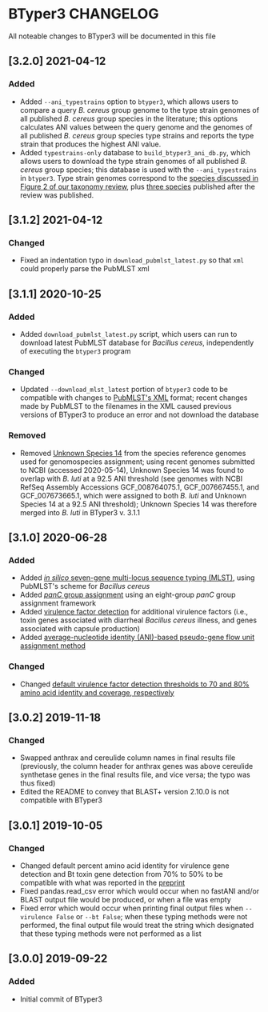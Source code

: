 # BTyper3 CHANGELOG

All noteable changes to BTyper3 will be documented in this file

## [3.2.0] 2021-04-12
### Added
- Added `--ani_typestrains` option to `btyper3`, which allows users to compare a query *B. cereus* group genome to the type strain genomes of all published *B. cereus* group species in the literature; this options calculates ANI values between the query genome and the genomes of all published *B. cereus* group species type strains and reports the type strain that produces the highest ANI value. 
- Added `typestrains-only` database to `build_btyper3_ani_db.py`, which allows users to download the type strain genomes of all published *B. cereus* group species; this database is used with the `--ani_typestrains` in `btyper3`. Type strain genomes correspond to the <a href="https://www.tandfonline.com/doi/full/10.1080/10408398.2021.1916735">species discussed in Figure 2 of our taxonomy review</a>, plus <a href="https://pubmed.ncbi.nlm.nih.gov/34494947/">three species</a> published after the review was published.

## [3.1.2] 2021-04-12
### Changed
- Fixed an indentation typo in `download_pubmlst_latest.py` so that `xml` could properly parse the PubMLST xml

## [3.1.1] 2020-10-25
### Added
- Added `download_pubmlst_latest.py` script, which users can run to download latest PubMLST database for *Bacillus cereus*, independently of executing the `btyper3` program

### Changed
- Updated `--download_mlst_latest` portion of `btyper3` code to be compatible with changes to <a href="https://pubmlst.org/data/dbases.xml">PubMLST's XML</a> format; recent changes made by PubMLST to the filenames in the XML caused previous versions of BTyper3 to produce an error and not download the database

### Removed
- Removed <a href="https://mbio.asm.org/content/11/1/e00034-20">Unknown Species 14</a> from the species reference genomes used for genomospecies assignment; using recent genomes submitted to NCBI (accessed 2020-05-14), Unknown Species 14 was found to overlap with *B. luti* at a 92.5 ANI threshold (see genomes with NCBI RefSeq Assembly Accessions GCF_008764075.1, GCF_007667455.1, and GCF_007673665.1, which were assigned to both *B. luti* and Unknown Species 14 at a 92.5 ANI threshold); Unknown Species 14 was therefore merged into *B. luti* in BTyper3 v. 3.1.1

## [3.1.0] 2020-06-28
### Added
- Added <a href="https://www.frontiersin.org/articles/10.3389/fmicb.2020.580691/full">*in silico* seven-gene multi-locus sequence typing (MLST)</a>, using PubMLST's scheme for *Bacillus cereus*
- Added <a href="https://www.frontiersin.org/articles/10.3389/fmicb.2020.580691/full">*panC* group assignment</a> using an eight-group *panC* group assignment framework
- Added <a href="https://www.frontiersin.org/articles/10.3389/fmicb.2020.580691/full">virulence factor detection</a> for additional virulence factors (i.e., toxin genes associated with diarrheal *Bacillus cereus* illness, and genes associated with capsule production)
- Added <a href="https://www.frontiersin.org/articles/10.3389/fmicb.2020.580691/full">average-nucleotide identity (ANI)-based pseudo-gene flow unit assignment method</a>

### Changed
- Changed <a href="https://www.frontiersin.org/articles/10.3389/fmicb.2020.580691/full">default virulence factor detection thresholds to 70 and 80% amino acid identity and coverage, respectively</a>

## [3.0.2] 2019-11-18
### Changed
- Swapped anthrax and cereulide column names in final results file (previously, the column header for anthrax genes was above cereulide synthetase genes in the final results file, and vice versa; the typo was thus fixed)
- Edited the README to convey that BLAST+ version 2.10.0 is not compatible with BTyper3

## [3.0.1] 2019-10-05
### Changed
- Changed default percent amino acid identity for virulence gene detection and Bt toxin gene detection from 70% to 50% to be compatible with what was reported in the <a href="https://www.biorxiv.org/content/10.1101/779199v1">preprint</a>
- Fixed pandas.read_csv error which would occur when no fastANI and/or BLAST output file would be produced, or when a file was empty
- Fixed error which would occur when printing final output files when ```--virulence False``` or ```--bt False```; when these typing methods were not performed, the final output file would treat the string which designated that these typing methods were not performed as a list

## [3.0.0] 2019-09-22
### Added
- Initial commit of BTyper3

